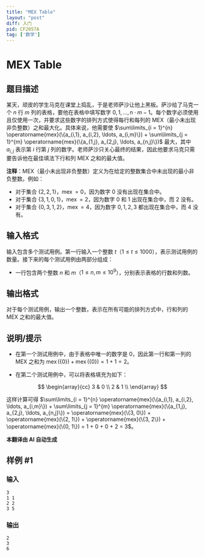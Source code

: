 ```yaml
---
title: "MEX Table"
layout: "post"
diff: 入门
pid: CF2057A
tag: ['数学']
---
```


# MEX Table

## 题目描述

某天，顽皮的学生马克在课堂上捣乱，于是老师萨沙让他上黑板。萨沙给了马克一个 $n$ 行 $m$ 列的表格，要他在表格中填写数字 $0, 1, \ldots, n \cdot m - 1$。每个数字必须使用且仅使用一次，并要求这些数字的排列方式使得每行和每列的 MEX（最小未出现非负整数）之和最大化。具体来说，他需要使 $\sum\limits_{i = 1}^{n} \operatorname{mex}(\{a_{i,1}, a_{i,2}, \ldots, a_{i,m}\}) + \sum\limits_{j = 1}^{m} \operatorname{mex}(\{a_{1,j}, a_{2,j}, \ldots, a_{n,j}\})$ 最大，其中 $a_{i,j}$ 表示第 $i$ 行第 $j$ 列的数字。老师萨沙只关心最终的结果，因此他要求马克只需要告诉他在最佳填法下行和列 MEX 之和的最大值。

**注释**：MEX（最小未出现非负整数）定义为在给定的整数集合中未出现的最小非负整数。例如：
- 对于集合 $\{2,2,1\}$，$\operatorname{mex} = 0$，因为数字 $0$ 没有出现在集合中。
- 对于集合 $\{3,1,0,1\}$，$\operatorname{mex} = 2$，因为数字 $0$ 和 $1$ 出现在集合中，而 $2$ 没有。
- 对于集合 $\{0,3,1,2\}$，$\operatorname{mex} = 4$，因为数字 $0, 1, 2, 3$ 都出现在集合中，而 $4$ 没有。

## 输入格式

输入包含多个测试用例。第一行输入一个整数 $t$（$1 \le t \le 1000$），表示测试用例的数量。接下来的每个测试用例由两部分组成：

- 一行包含两个整数 $n$ 和 $m$（$1 \le n, m \le 10^9$），分别表示表格的行数和列数。

## 输出格式

对于每个测试用例，输出一个整数，表示在所有可能的排列方式中，行和列的 MEX 之和的最大值。

## 说明/提示

- 在第一个测试用例中，由于表格中唯一的数字是 $0$，因此第一行和第一列的 MEX 之和为 $\operatorname{mex}(\{0\}) + \operatorname{mex}(\{0\}) = 1 + 1 = 2$。
  
- 在第二个测试用例中，可以将表格填充为如下：

$$
\begin{array}{cc}
3 & 0 \\
2 & 1 \\
\end{array}
$$

这样计算可得 $\sum\limits_{i = 1}^{n} \operatorname{mex}(\{a_{i,1}, a_{i,2}, \ldots, a_{i,m}\}) + \sum\limits_{j = 1}^{m} \operatorname{mex}(\{a_{1,j}, a_{2,j}, \ldots, a_{n,j}\}) = \operatorname{mex}(\{3, 0\}) + \operatorname{mex}(\{2, 1\}) + \operatorname{mex}(\{3, 2\}) + \operatorname{mex}(\{0, 1\}) = 1 + 0 + 0 + 2 = 3$。

 **本翻译由 AI 自动生成**

## 样例 #1

### 输入

```
3
1 1
2 2
3 5
```

### 输出

```
2
3
6
```

